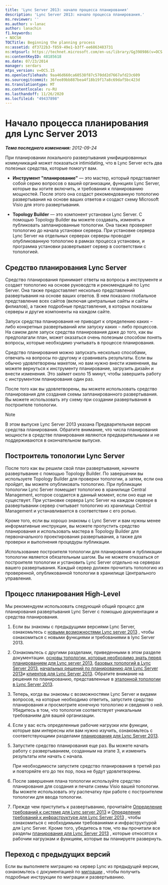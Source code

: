 ```yaml
---
title: 'Lync Server 2013: начало процесса планирования'
description: 'Lync Server 2013: начало процесса планирования.'
ms.reviewer: ''
ms.author: v-lanac
author: lanachin
f1.keywords:
- NOCSH
TOCTitle: Beginning the planning process
ms:assetid: df3722b3-f859-49e1-b3ff-ee6863483731
ms:mtpsurl: https://technet.microsoft.com/en-us/library/Gg398986(v=OCS.15)
ms:contentKeyID: 48185618
ms.date: 07/23/2014
manager: serdars
mtps_version: v=OCS.15
ms.openlocfilehash: 9aa46d660ca60538f87c570dd2d7667afd23c609
ms.sourcegitcommit: 36fee89bb887bea4f18b19f17a8c69daf5bc423d
ms.translationtype: MT
ms.contentlocale: ru-RU
ms.lasthandoff: 11/26/2020
ms.locfileid: "49437898"
---
```

# <a name="beginning-the-planning-process-for-lync-server-2013"></a>Начало процесса планирования для Lync Server 2013

<div data-xmlns="http://www.w3.org/1999/xhtml">

<div class="topic" data-xmlns="http://www.w3.org/1999/xhtml" data-msxsl="urn:schemas-microsoft-com:xslt" data-cs="https://msdn.microsoft.com/">

<div data-asp="https://msdn2.microsoft.com/asp">



</div>

<div id="mainSection">

<div id="mainBody">

<span> </span>

_**Тема последнего изменения:** 2012-09-24_

При планировании локального развертывания унифицированных коммуникаций может показаться intimidating, что в Lync Server есть два полезных средства, которые помогут вам.

  - **Инструмент "планирование"** — это мастер, который представляет собой серию вопросов о вашей организации, функциях Lync Server, которые вы хотите включить, и требования к планированию мощностей. После этого она создаст рекомендованную топологию развертывания на основе ваших ответов и создаст схему Microsoft Visio для этого развертывания.

  - **Topology Builder** — это компонент установки Lync Server. С помощью Topology Builder вы можете создавать, изменять и публиковать запланированные топологии. Она также проверяет топологию до начала установки сервера. При установке сервера Lync Server на отдельных серверах серверы проводят опубликованную топологию в рамках процесса установки, и программа установки развертывает сервер в соответствии с топологией.

<div>

## <a name="lync-server-planning-tool"></a>Средство планирования Lync Server

Средство планирования принимает ответы на вопросы в инструменте и создает топологию на основе руководств и рекомендаций по Lync Server. Она также предоставляет несколько представлений развертывания на основе ваших ответов. В нем показано глобальное представление всех сайтов (включая центральные сайты и сайты филиалов), а также подробные представления, в которых показаны серверы и другие компоненты на каждом сайте.

Запуск средства планирования не приводит к определению каких – либо конкретных развертываний или запуску каких – либо процессов. На самом деле запуск средства планирования даже до того, как вы предполагали план, может оказаться очень полезным способом понять вопросы, которые необходимо учитывать в процессе планирования.

Средство планирования можно запускать несколько способами, отвечать на вопросы по-другому и сравнивать результаты. Если вы обычно удовлетворены макетом, но вам нужно внести изменения, вы можете вернуться к инструменту планирование, загрузить дизайн и внести изменения. Это займет около 15 минут, чтобы завершить работу с инструментом планирования один раз.

После того как вы удовлетворены, вы можете использовать средство планирования для создания схемы запланированного развертывания. Вы можете использовать эту схему при создании развертывания в построителе топологии.

<div>


> [!NOTE]  
> В этом выпуске Lync Server 2013 указана Предварительная версия средства планирования. Обратите внимание, что числа планирования мощности в средстве планирования являются предварительными и не поддерживаются в окончательном выпуске.



</div>

</div>

<div>

## <a name="lync-server-topology-builder"></a>Построитель топологии Lync Server

После того как вы решили свой план развертывания, начните развертывание с помощью Topology Builder. По завершении вы используете Topology Builder для проверки топологии, а затем, если она пройдет, вы можете опубликовать топологию. При публикации топологии Lync Server помещает топологию в хранилище Central Management, которое создается в данный момент, если оно еще не существует. При установке сервера Lync Server на каждом сервере в развертывании сервер считывает топологию из хранилища Central Management и устанавливается в соответствии с его ролью.

Кроме того, если вы хорошо знакомы с Lync Server и вам нужны менее информативные инструкции, вы можете пропустить средство планирования и использовать мастера в Topology Builder для первоначального проектирования развертывания, а также для проверки и выполнения процедуры публикации.

Использование построителя топологии для планирования и публикации топологии является обязательным шагом. Вы не можете отказаться от построителя топологии и установить Lync Server отдельно на серверах вашего развертывания. Каждый сервер должен прочитать топологию из проверенной, опубликованной топологии в хранилище Центрального управления.

</div>

<div>

## <a name="high-level-planning-process"></a>Процесс планирования High-Level

Мы рекомендуем использовать следующий общий процесс для планирования развертывания Lync Server с помощью документации и средства планирования.

1.  Если вы знакомы с предыдущими версиями Lync Server, ознакомьтесь с [новыми возможностями Lync server 2013](lync-server-2013-new-features.md) , чтобы ознакомиться с новыми функциями и требованиями в lync Server 2013.

2.  Ознакомьтесь с другими разделами, приведенными в этом разделе документации. [основы топологии, которые необходимо знать перед планированием для Lync server 2013](lync-server-2013-topology-basics-you-must-know-before-planning.md), [базовых топологий в Lync Server 2013](lync-server-2013-reference-topologies.md), [начальных решений по планированию для Lync Server 2013](lync-server-2013-initial-planning-decisions.md)и [клиентов для Lync Server 2013](lync-server-2013-clients.md). Обратите внимание на решения по планированию, представленные в [эталонной топологии в Lync Server 2013](lync-server-2013-reference-topologies.md).

3.  Теперь, когда вы знакомы с возможностями Lync Server и видами вопросов, на которые необходимо ответить, запустите средство планирования и просмотрите конечную топологию и сведения о ней. Убедитесь в том, что топология соответствует уникальным требованиям для вашей организации.

4.  Если у вас есть определенные рабочие нагрузки или функции, которые вам интересны или вам нужно изучить, ознакомьтесь с соответствующими разделами [планирования для Lync Server 2013](lync-server-2013-planning.md).

5.  Запустите средство планирования еще раз. Вы можете начать работу с развертыванием, созданным на этапе 3, и изменить результаты или начать с начала.
    
    При необходимости запустите средство планирования в третий раз и повторяйте его до тех пор, пока не будут удовлетворены.

6.  После завершения плана топологии используйте средство планирования для создания и печати схемы Visio вашей топологии. Вы можете использовать эту распечатку при работе с построителем топологии для ввода топологии.

7.  Прежде чем приступить к развертыванию, прочитайте [Определение требований к системе для Lync server 2013](lync-server-2013-determining-your-system-requirements.md) и [Определение требований к инфраструктуре для Lync Server 2013](lync-server-2013-determining-your-infrastructure-requirements.md) , чтобы ознакомиться с необходимыми требованиями и инфраструктурой для Lync Server. Кроме того, убедитесь в том, что вы прочитали все разделы [планирования для Lync Server 2013](lync-server-2013-planning.md) , которые относятся к рабочим нагрузкам и функциям, которые вы планируете развернуть.

</div>

<div>

## <a name="migrating-from-previous-versions"></a>Переход с предыдущих версий

Если вы выполняете миграцию на сервер Lync из предыдущей версии, ознакомьтесь с документацией по [миграции](migration.md) , чтобы получить подробные инструкции по миграции и развертыванию.

</div>

</div>

<span> </span>

</div>

</div>

</div>


